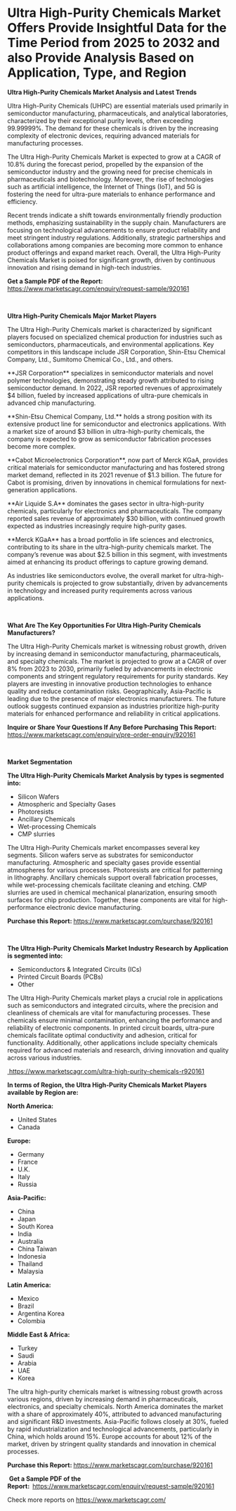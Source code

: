 <p><h1>Ultra High-Purity Chemicals Market Offers Provide Insightful Data for the Time Period from 2025 to 2032 and also Provide Analysis Based on Application, Type, and Region</h1></p><p><strong>Ultra High-Purity Chemicals Market Analysis and Latest Trends</strong></p>
<p><p>Ultra High-Purity Chemicals (UHPC) are essential materials used primarily in semiconductor manufacturing, pharmaceuticals, and analytical laboratories, characterized by their exceptional purity levels, often exceeding 99.99999%. The demand for these chemicals is driven by the increasing complexity of electronic devices, requiring advanced materials for manufacturing processes.</p><p>The Ultra High-Purity Chemicals Market is expected to grow at a CAGR of 10.8% during the forecast period, propelled by the expansion of the semiconductor industry and the growing need for precise chemicals in pharmaceuticals and biotechnology. Moreover, the rise of technologies such as artificial intelligence, the Internet of Things (IoT), and 5G is fostering the need for ultra-pure materials to enhance performance and efficiency.</p><p>Recent trends indicate a shift towards environmentally friendly production methods, emphasizing sustainability in the supply chain. Manufacturers are focusing on technological advancements to ensure product reliability and meet stringent industry regulations. Additionally, strategic partnerships and collaborations among companies are becoming more common to enhance product offerings and expand market reach. Overall, the Ultra High-Purity Chemicals Market is poised for significant growth, driven by continuous innovation and rising demand in high-tech industries.</p></p>
<p><strong>Get a Sample PDF of the Report:&nbsp;</strong> <a href="https://www.marketscagr.com/enquiry/request-sample/920161?utm_campaign=2198&utm_medium=2&utm_source=Github&utm_content=ia&utm_term=02042025&utm_id=ultra-high-purity-chemicals">https://www.marketscagr.com/enquiry/request-sample/920161</a></p>
<p>&nbsp;</p>
<p><strong>Ultra High-Purity Chemicals Major Market Players</strong></p>
<p><p>The Ultra High-Purity Chemicals market is characterized by significant players focused on specialized chemical production for industries such as semiconductors, pharmaceuticals, and environmental applications. Key competitors in this landscape include JSR Corporation, Shin-Etsu Chemical Company, Ltd., Sumitomo Chemical Co., Ltd., and others.</p><p>**JSR Corporation** specializes in semiconductor materials and novel polymer technologies, demonstrating steady growth attributed to rising semiconductor demand. In 2022, JSR reported revenues of approximately $4 billion, fueled by increased applications of ultra-pure chemicals in advanced chip manufacturing.</p><p>**Shin-Etsu Chemical Company, Ltd.** holds a strong position with its extensive product line for semiconductor and electronics applications. With a market size of around $3 billion in ultra-high-purity chemicals, the company is expected to grow as semiconductor fabrication processes become more complex.</p><p>**Cabot Microelectronics Corporation**, now part of Merck KGaA, provides critical materials for semiconductor manufacturing and has fostered strong market demand, reflected in its 2021 revenue of $1.3 billion. The future for Cabot is promising, driven by innovations in chemical formulations for next-generation applications.</p><p>**Air Liquide S.A** dominates the gases sector in ultra-high-purity chemicals, particularly for electronics and pharmaceuticals. The company reported sales revenue of approximately $30 billion, with continued growth expected as industries increasingly require high-purity gases.</p><p>**Merck KGaA** has a broad portfolio in life sciences and electronics, contributing to its share in the ultra-high-purity chemicals market. The company’s revenue was about $2.5 billion in this segment, with investments aimed at enhancing its product offerings to capture growing demand.</p><p>As industries like semiconductors evolve, the overall market for ultra-high-purity chemicals is projected to grow substantially, driven by advancements in technology and increased purity requirements across various applications.</p></p>
<p>&nbsp;</p>
<p><strong>What Are The Key Opportunities For Ultra High-Purity Chemicals Manufacturers?</strong></p>
<p><p>The Ultra High-Purity Chemicals market is witnessing robust growth, driven by increasing demand in semiconductor manufacturing, pharmaceuticals, and specialty chemicals. The market is projected to grow at a CAGR of over 8% from 2023 to 2030, primarily fueled by advancements in electronic components and stringent regulatory requirements for purity standards. Key players are investing in innovative production technologies to enhance quality and reduce contamination risks. Geographically, Asia-Pacific is leading due to the presence of major electronics manufacturers. The future outlook suggests continued expansion as industries prioritize high-purity materials for enhanced performance and reliability in critical applications.</p></p>
<p><strong>Inquire or Share Your Questions If Any Before Purchasing This Report:</strong> <a href="https://www.marketscagr.com/enquiry/pre-order-enquiry/920161?utm_campaign=2198&utm_medium=2&utm_source=Github&utm_content=ia&utm_term=02042025&utm_id=ultra-high-purity-chemicals">https://www.marketscagr.com/enquiry/pre-order-enquiry/920161</a></p>
<p>&nbsp;</p>
<p><strong>Market Segmentation</strong></p>
<p><strong>The Ultra High-Purity Chemicals Market Analysis by types is segmented into:</strong></p>
<p><ul><li>Silicon Wafers</li><li>Atmospheric and Specialty Gases</li><li>Photoresists</li><li>Ancillary Chemicals</li><li>Wet-processing Chemicals</li><li>CMP slurries</li></ul></p>
<p><p>The Ultra High-Purity Chemicals market encompasses several key segments. Silicon wafers serve as substrates for semiconductor manufacturing. Atmospheric and specialty gases provide essential atmospheres for various processes. Photoresists are critical for patterning in lithography. Ancillary chemicals support overall fabrication processes, while wet-processing chemicals facilitate cleaning and etching. CMP slurries are used in chemical mechanical planarization, ensuring smooth surfaces for chip production. Together, these components are vital for high-performance electronic device manufacturing.</p></p>
<p><strong>Purchase this Report:&nbsp;</strong><a href="https://www.marketscagr.com/purchase/920161?utm_campaign=2198&utm_medium=2&utm_source=Github&utm_content=ia&utm_term=02042025&utm_id=ultra-high-purity-chemicals">https://www.marketscagr.com/purchase/920161</a></p>
<p>&nbsp;</p>
<p><strong>The Ultra High-Purity Chemicals Market Industry Research by Application is segmented into:</strong></p>
<p><ul><li>Semiconductors & Integrated Circuits (ICs)</li><li>Printed Circuit Boards (PCBs)</li><li>Other</li></ul></p>
<p><p>The Ultra High-Purity Chemicals market plays a crucial role in applications such as semiconductors and integrated circuits, where the precision and cleanliness of chemicals are vital for manufacturing processes. These chemicals ensure minimal contamination, enhancing the performance and reliability of electronic components. In printed circuit boards, ultra-pure chemicals facilitate optimal conductivity and adhesion, critical for functionality. Additionally, other applications include specialty chemicals required for advanced materials and research, driving innovation and quality across various industries.</p></p>
<p><a href="https://www.marketscagr.com/ultra-high-purity-chemicals-r920161?utm_campaign=2198&utm_medium=2&utm_source=Github&utm_content=ia&utm_term=02042025&utm_id=ultra-high-purity-chemicals">&nbsp;https://www.marketscagr.com/ultra-high-purity-chemicals-r920161</a></p>
<p><strong>In terms of Region, the Ultra High-Purity Chemicals Market Players available by Region are:</strong></p>
<p>
    <p> <strong> North America: </strong>
        <ul>
            <li>United States</li>
            <li>Canada</li>
        </ul>
        </p> 
    <p> <strong> Europe: </strong>
        <ul>
            <li>Germany</li>
            <li>France</li>
            <li>U.K.</li>
            <li>Italy</li>
            <li>Russia</li>
        </ul>
        </p> 
    <p> <strong> Asia-Pacific: </strong>
        <ul>
            <li>China</li>
            <li>Japan</li>
            <li>South Korea</li>
            <li>India</li>
            <li>Australia</li>
            <li>China Taiwan</li>
            <li>Indonesia</li>
            <li>Thailand</li>
            <li>Malaysia</li>
        </ul>
        </p> 
    <p> <strong> Latin America: </strong>
        <ul>
            <li>Mexico</li>
            <li>Brazil</li>
            <li>Argentina Korea</li>
            <li>Colombia</li>
        </ul>
        </p> 
    <p> <strong> Middle East & Africa: </strong>
        <ul>
            <li>Turkey</li>
            <li>Saudi</li>
            <li>Arabia</li>
            <li>UAE</li>
            <li>Korea</li>
        </ul>
    </p>
    </p>
<p><p>The ultra high-purity chemicals market is witnessing robust growth across various regions, driven by increasing demand in pharmaceuticals, electronics, and specialty chemicals. North America dominates the market with a share of approximately 40%, attributed to advanced manufacturing and significant R&D investments. Asia-Pacific follows closely at 30%, fueled by rapid industrialization and technological advancements, particularly in China, which holds around 15%. Europe accounts for about 12% of the market, driven by stringent quality standards and innovation in chemical processes.</p></p>
<p><strong>Purchase this Report: </strong><a href="https://www.marketscagr.com/purchase/920161?utm_campaign=2198&utm_medium=2&utm_source=Github&utm_content=ia&utm_term=02042025&utm_id=ultra-high-purity-chemicals">https://www.marketscagr.com/purchase/920161</a></p>
<p>&nbsp;<strong>Get a Sample PDF of the Report:&nbsp;&nbsp;</strong><a href="https://www.marketscagr.com/enquiry/request-sample/920161?utm_campaign=2198&utm_medium=2&utm_source=Github&utm_content=ia&utm_term=02042025&utm_id=ultra-high-purity-chemicals">https://www.marketscagr.com/enquiry/request-sample/920161</a></p>
<p><strong></strong></p>
<p>Check more reports on <a href="https://www.marketscagr.com/?utm_campaign=2198&utm_medium=2&utm_source=Github&utm_content=ia&utm_term=02042025&utm_id=ultra-high-purity-chemicals">https://www.marketscagr.com/</a></p>